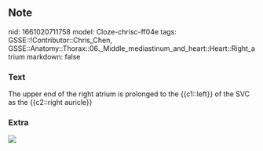 ## Note
nid: 1661020711758
model: Cloze-chrisc-ff04e
tags: GSSE::!Contributor::Chris_Chen, GSSE::Anatomy::Thorax::06._Middle_mediastinum_and_heart::Heart::Right_atrium
markdown: false

### Text
<div class='toggle'>
  The upper end of the right atrium is prolonged to the
  {{c1::left}} of the SVC as the {{c2::right auricle}}
</div>

### Extra
<img src="paste-1d9fd6e78d4d2c0ce3085fa37827f15b2c83739b.png">
